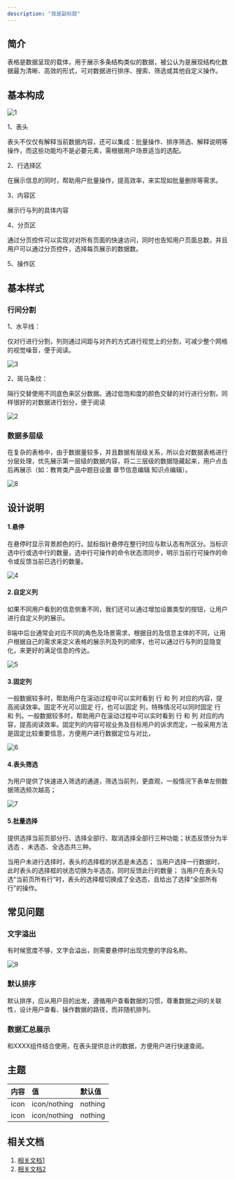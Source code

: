 ```yaml
---
description: "我是副标题"
---
```

<!--副标题具体写法见源代码模式-->

## 简介

表格是数据呈现的载体，用于展示多条结构类似的数据，被公认为是展现结构化数据最为清晰、高效的形式，可对数据进行排序、搜索、筛选或其他自定义操作。

## 基本构成
![1](/Users/kongzhanghao/Desktop/1.png)

1、表头

表头不仅仅有解释当前数据内容，还可以集成：批量操作、排序筛选、解释说明等操作，而这些功能均不是必要元素，需根据用户场景适当的选配。

2、行选择区

在展示信息的同时，帮助用户批量操作，提高效率，来实现如批量删除等需求。

3、内容区

展示行与列的具体内容

4、分页区

通过分页控件可以实现对对所有页面的快速访问，同时也告知用户页面总数，并且用户可以通过分页控件，选择每页展示的数据数。

5、操作区




## 基本样式
### 行间分割
1、水平线：

仅对行进行分割，列则通过间距与对齐的方式进行视觉上的分割，可减少整个网格的视觉噪音，便于阅读。

![3](/Users/kongzhanghao/Desktop/3.png)



2、斑马条纹：

隔行交替使用不同底色来区分数据。通过低饱和度的颜色交替的对行进行分割，同样很好的对数据进行划分，便于阅读

![2](/Users/kongzhanghao/Desktop/2.png)

### 数据多层级

在复杂的表格中，由于数据量较多，并且数据有层级关系，所以会对数据表格进行分层处理，优先展示第一层级的数据内容，将二三层级的数据隐藏起来，用户点击后再展示（如：教育类产品中题目设置 章节信息编辑 知识点编辑）。

![8](/Users/kongzhanghao/Desktop/8.png)




## 设计说明
#### 1.悬停

在悬停时显示背景颜色的行。鼠标指针悬停在整行时应与默认态有所区分。当标识选中行或选中行的数量，选中行可操作的命令状态须同步，明示当前行可操作的命令或反馈当前已选行的数量。

![4](/Users/kongzhanghao/Desktop/4.png)



#### 2.自定义列

如果不同用户看到的信息侧重不同，我们还可以通过增加设置类型的按钮，让用户进行自定义列的展示。

B端中后台通常会对应不同的角色及场景需求，根据目的及信息主体的不同，让用户根据自己的需求来定义表格的展示列及列的顺序，也可以通过行与列的显隐变化，来更好的满足信息的传达。

![5](/Users/kongzhanghao/Desktop/5.png)

#### 3.固定列

一般数据较多时，帮助用户在滚动过程中可以实时看到 行 和 列 对应的内容，提高阅读效率。固定不光可以固定 行，也可以固定 列，特殊情况可以同时固定 行 和 列。一般数据较多时，帮助用户在滚动过程中可以实时看到 行 和 列 对应的内容，提高阅读效率。固定列的内容可视业务及目标用户的诉求而定，一般采用方法是固定比较重要信息，方便用户进行数据定位与对比，

![6](/Users/kongzhanghao/Desktop/6.png)

#### 4.表头筛选

为用户提供了快速进入筛选的通道，筛选当前列，更直观，一般情况下表单左侧数据筛选频次越高；

![7](/Users/kongzhanghao/Desktop/7.png)

#### 5.批量选择

提供选择当前页部分行、选择全部行、取消选择全部行三种功能；状态反馈分为半选态 、未选态、全选态共三种。

当用户未进行选择时，表头的选择框的状态是未选态；
当用户选择一行数据时，此时表头的选择框的状态切换为半选态，同时反馈此行的数量；
当用户在表头勾选“当前页所有行”时，表头的选择框切换成了全选态，且给出了选择“全部所有行”的操作。


## 常见问题

### 文字溢出

有时候宽度不够，文字会溢出，则需要悬停时出现完整的字段名称。

![9](/Users/kongzhanghao/Desktop/9.png)

### 默认排序

默认排序，应从用户目的出发，遵循用户查看数据的习惯，尊重数据之间的关联性，设计用户查看、操作数据的路径，而非随机排列。

### 数据汇总展示

和XXXX组件结合使用，在表头提供总计的数据，方便用户进行快速查阅。




## 主题

| 内容 | 值           | 默认值  |
| :--- | :----------- | :------ |
| icon | icon/nothing | nothing |
| icon | icon/nothing | nothing |


## 相关文档

1. [相关文档1](https://www.ucloud.cn)
2. [相关文档2](https://www.ucloud.cn)
